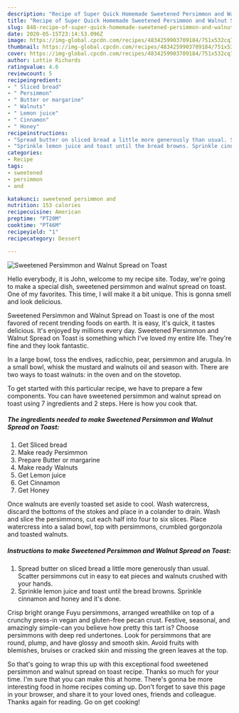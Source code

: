 ```yaml
---
description: "Recipe of Super Quick Homemade Sweetened Persimmon and Walnut Spread on Toast"
title: "Recipe of Super Quick Homemade Sweetened Persimmon and Walnut Spread on Toast"
slug: 848-recipe-of-super-quick-homemade-sweetened-persimmon-and-walnut-spread-on-toast
date: 2020-05-15T23:14:53.096Z
image: https://img-global.cpcdn.com/recipes/4834259903709184/751x532cq70/sweetened-persimmon-and-walnut-spread-on-toast-recipe-main-photo.jpg
thumbnail: https://img-global.cpcdn.com/recipes/4834259903709184/751x532cq70/sweetened-persimmon-and-walnut-spread-on-toast-recipe-main-photo.jpg
cover: https://img-global.cpcdn.com/recipes/4834259903709184/751x532cq70/sweetened-persimmon-and-walnut-spread-on-toast-recipe-main-photo.jpg
author: Lottie Richards
ratingvalue: 4.6
reviewcount: 5
recipeingredient:
- " Sliced bread"
- " Persimmon"
- " Butter or margarine"
- " Walnuts"
- " Lemon juice"
- " Cinnamon"
- " Honey"
recipeinstructions:
- "Spread butter on sliced bread a little more generously than usual. Scatter persimmons cut in easy to eat pieces and walnuts crushed with your hands."
- "Sprinkle lemon juice and toast until the bread browns. Sprinkle cinnamon and honey and it&#39;s done."
categories:
- Recipe
tags:
- sweetened
- persimmon
- and

katakunci: sweetened persimmon and 
nutrition: 153 calories
recipecuisine: American
preptime: "PT20M"
cooktime: "PT46M"
recipeyield: "1"
recipecategory: Dessert

---
```



![Sweetened Persimmon and Walnut Spread on Toast](https://img-global.cpcdn.com/recipes/4834259903709184/751x532cq70/sweetened-persimmon-and-walnut-spread-on-toast-recipe-main-photo.jpg)

Hello everybody, it is John, welcome to my recipe site. Today, we're going to make a special dish, sweetened persimmon and walnut spread on toast. One of my favorites. This time, I will make it a bit unique. This is gonna smell and look delicious.

Sweetened Persimmon and Walnut Spread on Toast is one of the most favored of recent trending foods on earth. It is easy, it's quick, it tastes delicious. It's enjoyed by millions every day. Sweetened Persimmon and Walnut Spread on Toast is something which I've loved my entire life. They're fine and they look fantastic.

In a large bowl, toss the endives, radicchio, pear, persimmon and arugula. In a small bowl, whisk the mustard and walnuts oil and season with. There are two ways to toast walnuts: in the oven and on the stovetop.


To get started with this particular recipe, we have to prepare a few components. You can have sweetened persimmon and walnut spread on toast using 7 ingredients and 2 steps. Here is how you cook that.

<!--inarticleads1-->

##### The ingredients needed to make Sweetened Persimmon and Walnut Spread on Toast:

1. Get  Sliced bread
1. Make ready  Persimmon
1. Prepare  Butter or margarine
1. Make ready  Walnuts
1. Get  Lemon juice
1. Get  Cinnamon
1. Get  Honey


Once walnuts are evenly toasted set aside to cool. Wash watercress, discard the bottoms of the stokes and place in a colander to drain. Wash and slice the persimmons, cut each half into four to six slices. Place watercress into a salad bowl, top with persimmons, crumbled gorgonzola and toasted walnuts. 

<!--inarticleads2-->

##### Instructions to make Sweetened Persimmon and Walnut Spread on Toast:

1. Spread butter on sliced bread a little more generously than usual. Scatter persimmons cut in easy to eat pieces and walnuts crushed with your hands.
1. Sprinkle lemon juice and toast until the bread browns. Sprinkle cinnamon and honey and it&#39;s done.


Crisp bright orange Fuyu persimmons, arranged wreathlike on top of a crunchy press-in vegan and gluten-free pecan crust. Festive, seasonal, and amazingly simple-can you believe how pretty this tart is? Choose persimmons with deep red undertones. Look for persimmons that are round, plump, and have glossy and smooth skin. Avoid fruits with blemishes, bruises or cracked skin and missing the green leaves at the top. 

So that's going to wrap this up with this exceptional food sweetened persimmon and walnut spread on toast recipe. Thanks so much for your time. I'm sure that you can make this at home. There's gonna be more interesting food in home recipes coming up. Don't forget to save this page in your browser, and share it to your loved ones, friends and colleague. Thanks again for reading. Go on get cooking!
